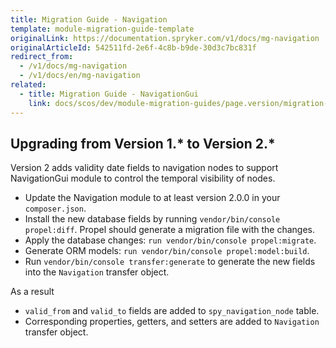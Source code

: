 ```yaml
---
title: Migration Guide - Navigation
template: module-migration-guide-template
originalLink: https://documentation.spryker.com/v1/docs/mg-navigation
originalArticleId: 542511fd-2e6f-4c8b-b9de-30d3c7bc831f
redirect_from:
  - /v1/docs/mg-navigation
  - /v1/docs/en/mg-navigation
related:
  - title: Migration Guide - NavigationGui
    link: docs/scos/dev/module-migration-guides/page.version/migration-guide-navigationgui.html
---
```


## Upgrading from Version 1.* to Version 2.*

Version 2 adds validity date fields to navigation nodes to support NavigationGui module to control the temporal visibility of nodes.

* Update the Navigation module to at least  version 2.0.0 in your `composer.json`.
* Install the new database fields by running `vendor/bin/console propel:diff`. Propel should generate a migration file with the changes.
* Apply the database changes: `run vendor/bin/console propel:migrate`.
* Generate ORM models: `run vendor/bin/console propel:model:build`.
* Run `vendor/bin/console transfer:generate` to generate the new fields into the `Navigation` transfer object.

As a result

* `valid_from` and `valid_to` fields are added to `spy_navigation_node` table.
* Corresponding properties, getters, and setters are added to `Navigation` transfer object.

<!-- Last review date: Sep 21, 2017 by Karoly Gerner -->
